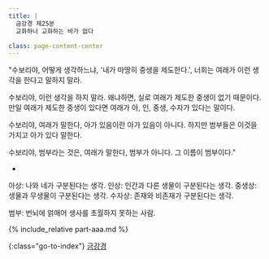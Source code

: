 ```yaml
---
title: |
  금강경 제25분
  교화하나 교화하는 바가 없다

class: page-content-center
---
```


"수보리야, 어떻게 생각하느냐,
'내가 마땅히 중생을 제도한다.',
너희는 여래가 이런 생각을 한다고 말하지 말라.

수보리야, 이런 생각을 하지 말라.
왜냐하면, 실로 여래가 제도한 중생이 없기 때문이다.
만일 여래가 제도한 중생이 있다면
여래가 아, 인, 중생, 수자가 있다는 말이다.

수보리야, 여래가 말한다, 아가 있음이란 아가 있음이 아니다.
하지만 범부들은 이것을 가지고 아가 있다 말한다.

수보리야, 범부라는 것은, 여래가 말한다, 범부가 아니다.
그 이름이 범부이다."

*

아상: 나와 네가 구분된다는 생각.
인상: 인간과 다른 생물이 구분된다는 생각.
중생상: 생물과 무생물이 구분된다는 생각.
수자상: 존재와 비존재가 구분된다는 생각.

범부: 번뇌에 얽매어 생사를 초월하지 못하는 사람.

{% include_relative part-aaa.md %}

{:class="go-to-index"}
[금강경](index)